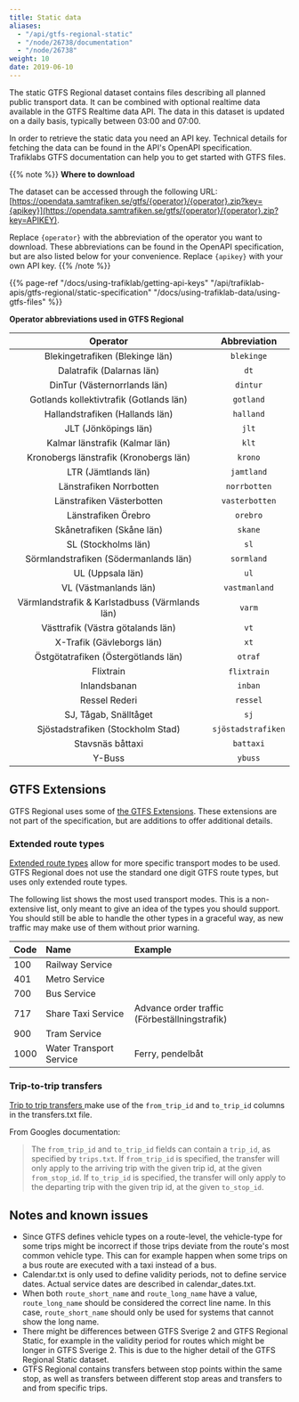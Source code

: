 ```yaml
---
title: Static data 
aliases: 
  - "/api/gtfs-regional-static"
  - "/node/26738/documentation"
  - "/node/26738"
weight: 10
date: 2019-06-10
---
```


The static GTFS Regional dataset contains files describing all planned public transport data. It can be combined 
with optional realtime data available in the GTFS Realtime data API. 
The data in this dataset is updated on a daily basis, typically between 03:00 and 07:00.

In order to retrieve the static data you need an API key. Technical details for fetching the data can be found in the
API's OpenAPI specification. Trafiklabs GTFS documentation can help you to get started with GTFS files. 

{{% note %}}
**Where to download**

The dataset can be accessed through the following URL:
[https://opendata.samtrafiken.se/gtfs/{operator}/{operator}.zip?key={apikey}](https://opendata.samtrafiken.se/gtfs/{operator}/{operator}.zip?key=APIKEY).

Replace `{operator}` with the abbreviation of the operator you want to download. These abbreviations can be found in the 
OpenAPI specification, but are also listed below for your convenience. Replace `{apikey}` with your own API key. 
{{% /note %}}

{{% page-ref "/docs/using-trafiklab/getting-api-keys" "/api/trafiklab-apis/gtfs-regional/static-specification" 
"/docs/using-trafiklab-data/using-gtfs-files"  %}}

**Operator abbreviations used in GTFS Regional**

|                    Operator                    |    Abbreviation    |
|:----------------------------------------------:|:------------------:|
|        Blekingetrafiken (Blekinge län)         |     `blekinge`     |
|           Dalatrafik (Dalarnas län)            |        `dt`        |
|          DinTur (Västernorrlands län)          |      `dintur`      |
|    Gotlands kollektivtrafik (Gotlands län)     |     `gotland`      |
|        Hallandstrafiken (Hallands län)         |     `halland`      |
|              JLT (Jönköpings län)              |       `jlt`        |
|         Kalmar länstrafik (Kalmar län)         |       `klt`        |
|     Kronobergs länstrafik (Kronobergs län)     |      `krono`       |
|              LTR (Jämtlands län)               |     `jamtland`     |
|            Länstrafiken Norrbotten             |    `norrbotten`    |
|           Länstrafiken Västerbotten            |   `vasterbotten`   |
|              Länstrafiken Örebro               |      `orebro`      |
|           Skånetrafiken (Skåne län)            |      `skane`       |
|              SL (Stockholms län)               |        `sl`        |
|     Sörmlandstrafiken (Södermanlands län)      |     `sormland`     |
|                UL (Uppsala län)                |        `ul`        |
|             VL (Västmanlands län)              |   `vastmanland`    |
| Värmlandstrafik & Karlstadbuss (Värmlands län) |       `varm`       |
|       Västtrafik (Västra götalands län)        |        `vt`        |
|           X-Trafik (Gävleborgs län)            |        `xt`        |
|      Östgötatrafiken (Östergötlands län)       |      `otraf`       |
|                   Flixtrain                    |    `flixtrain`️    |
|                  Inlandsbanan                  |      `inban`       |
|                 Ressel Rederi                  |      `ressel`      |
|             SJ, Tågab, Snälltåget              |        `sj`        |
|       Sjöstadstrafiken (Stockholm Stad)        | `sjöstadstrafiken` |
|                Stavsnäs båttaxi                |     `battaxi`      |
|                     Y-Buss                     |      `ybuss`       |

## GTFS Extensions

GTFS Regional uses some of 
[the GTFS Extensions](https://developers.google.com/transit/gtfs/reference/gtfs-extensions).
These extensions are not part of the specification, but are additions to offer additional details. 

### Extended route types

[Extended route types](https://developers.google.com/transit/gtfs/reference/extended-route-types) allow for more
specific transport modes to be used. GTFS Regional does not use the standard one digit GTFS route types, but uses only
extended route types.

The following list shows the most used transport modes. This is a non-extensive list, only meant to give an idea of the
types you should support. You should still be able to handle the other types in a graceful way, as new traffic may make
use of them without prior warning.

| Code | Name | Example |
| :--- | :--- | :--- |
| 100 | Railway Service |  |
| 401 | Metro Service |  |
| 700 | Bus Service |  |
| 717 | Share Taxi Service | Advance order traffic (Förbeställningstrafik) |
| 900 | Tram Service |  |
| 1000 | Water Transport Service | Ferry, pendelbåt |

### Trip-to-trip transfers

[Trip to trip transfers ](https://developers.google.com/transit/gtfs/reference/gtfs-extensions#TripToTripTransfers) make
use of the `from_trip_id`  and `to_trip_id` columns in the transfers.txt file.

From Googles documentation:

> The `from_trip_id` and `to_trip_id` fields can contain a `trip_id`, as specified by `trips.txt`. If `from_trip_id` is
> specified, the transfer will only apply to the arriving trip with the given trip id, at the given `from_stop_id`. 
> If `to_trip_id` is specified, the transfer will only apply to the departing trip with the given trip id, at the 
> given `to_stop_id`.


## Notes and known issues

- Since GTFS defines vehicle types on a route-level, the vehicle-type for some trips might be incorrect if those 
  trips deviate from the route's most common vehicle type. This can for example happen when some trips on a bus 
  route are executed with a taxi instead of a bus.
- Calendar.txt is only used to define validity periods, not to define service dates. Actual service dates are 
  described in calendar_dates.txt.
- When both `route_short_name` and `route_long_name` have a value, `route_long_name` should be considered the correct 
  line name. In this case, `route_short_name` should only be used for systems that cannot show the long name.
- There might be differences between GTFS Sverige 2 and GTFS Regional Static, for example in the validity period for 
  routes which might be longer in GTFS Sverige 2. This is due to the higher detail of the GTFS Regional Static dataset.
- GTFS Regional contains transfers between stop points within the same stop, as well as transfers between different 
  stop areas and transfers to and from specific trips.